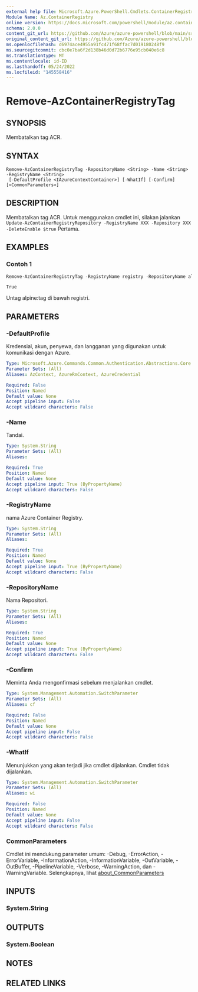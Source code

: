 ```yaml
---
external help file: Microsoft.Azure.PowerShell.Cmdlets.ContainerRegistry.dll-Help.xml
Module Name: Az.ContainerRegistry
online version: https://docs.microsoft.com/powershell/module/az.containerregistry/Remove-azcontainerregistrytag
schema: 2.0.0
content_git_url: https://github.com/Azure/azure-powershell/blob/main/src/ContainerRegistry/ContainerRegistry/help/Remove-AzContainerRegistryTag.md
original_content_git_url: https://github.com/Azure/azure-powershell/blob/main/src/ContainerRegistry/ContainerRegistry/help/Remove-AzContainerRegistryTag.md
ms.openlocfilehash: d6974ace4955a91fc471f68ffac7d019180248f9
ms.sourcegitcommit: cbc0e7ba6f2d138b46d0d72b6776e95cb040e6c8
ms.translationtype: MT
ms.contentlocale: id-ID
ms.lasthandoff: 05/24/2022
ms.locfileid: "145558416"
---
```

# Remove-AzContainerRegistryTag

## SYNOPSIS
Membatalkan tag ACR.

## SYNTAX

```
Remove-AzContainerRegistryTag -RepositoryName <String> -Name <String> -RegistryName <String>
 [-DefaultProfile <IAzureContextContainer>] [-WhatIf] [-Confirm] [<CommonParameters>]
```

## DESCRIPTION
Membatalkan tag ACR.
Untuk menggunakan cmdlet ini, silakan jalankan `Update-AzContainerRegistryRepository -RegistryName XXX -Repository XXX -DeleteEnable $true`
Pertama.

## EXAMPLES

### Contoh 1
```powershell
Remove-AzContainerRegistryTag -RegistryName registry -RepositoryName alpine -Name latest
```

```output
True
```

Untag alpine:tag di bawah registri.

## PARAMETERS

### -DefaultProfile
Kredensial, akun, penyewa, dan langganan yang digunakan untuk komunikasi dengan Azure.

```yaml
Type: Microsoft.Azure.Commands.Common.Authentication.Abstractions.Core.IAzureContextContainer
Parameter Sets: (All)
Aliases: AzContext, AzureRmContext, AzureCredential

Required: False
Position: Named
Default value: None
Accept pipeline input: False
Accept wildcard characters: False
```

### -Name
Tandai.

```yaml
Type: System.String
Parameter Sets: (All)
Aliases:

Required: True
Position: Named
Default value: None
Accept pipeline input: True (ByPropertyName)
Accept wildcard characters: False
```

### -RegistryName
nama Azure Container Registry.

```yaml
Type: System.String
Parameter Sets: (All)
Aliases:

Required: True
Position: Named
Default value: None
Accept pipeline input: True (ByPropertyName)
Accept wildcard characters: False
```

### -RepositoryName
Nama Repositori.

```yaml
Type: System.String
Parameter Sets: (All)
Aliases:

Required: True
Position: Named
Default value: None
Accept pipeline input: True (ByPropertyName)
Accept wildcard characters: False
```

### -Confirm
Meminta Anda mengonfirmasi sebelum menjalankan cmdlet.

```yaml
Type: System.Management.Automation.SwitchParameter
Parameter Sets: (All)
Aliases: cf

Required: False
Position: Named
Default value: None
Accept pipeline input: False
Accept wildcard characters: False
```

### -WhatIf
Menunjukkan yang akan terjadi jika cmdlet dijalankan.
Cmdlet tidak dijalankan.

```yaml
Type: System.Management.Automation.SwitchParameter
Parameter Sets: (All)
Aliases: wi

Required: False
Position: Named
Default value: None
Accept pipeline input: False
Accept wildcard characters: False
```

### CommonParameters
Cmdlet ini mendukung parameter umum: -Debug, -ErrorAction, -ErrorVariable, -InformationAction, -InformationVariable, -OutVariable, -OutBuffer, -PipelineVariable, -Verbose, -WarningAction, dan -WarningVariable. Selengkapnya, lihat [about_CommonParameters](http://go.microsoft.com/fwlink/?LinkID=113216)

## INPUTS

### System.String

## OUTPUTS

### System.Boolean

## NOTES

## RELATED LINKS
